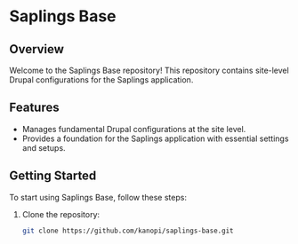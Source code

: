 # Saplings Base

## Overview

Welcome to the Saplings Base repository! This repository contains site-level Drupal configurations for the Saplings application.

## Features

- Manages fundamental Drupal configurations at the site level.
- Provides a foundation for the Saplings application with essential settings and setups.

## Getting Started

To start using Saplings Base, follow these steps:

1. Clone the repository:
   ```bash
   git clone https://github.com/kanopi/saplings-base.git
